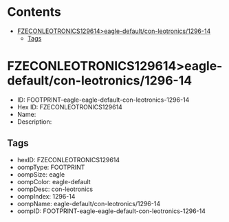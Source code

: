 



Contents
========

* [FZECONLEOTRONICS129614>eagle-default/con-leotronics/1296-14](#fzeconleotronics129614eagle-defaultcon-leotronics1296-14)
	* [Tags](#tags)

# FZECONLEOTRONICS129614>eagle-default/con-leotronics/1296-14

- ID: FOOTPRINT-eagle-eagle-default-con-leotronics-1296-14
- Hex ID: FZECONLEOTRONICS129614
- Name: 
- Description: 

## Tags

- hexID: FZECONLEOTRONICS129614
- oompType: FOOTPRINT
- oompSize: eagle
- oompColor: eagle-default
- oompDesc: con-leotronics
- oompIndex: 1296-14
- oompName: eagle-default/con-leotronics/1296-14
- oompID: FOOTPRINT-eagle-eagle-default-con-leotronics-1296-14

